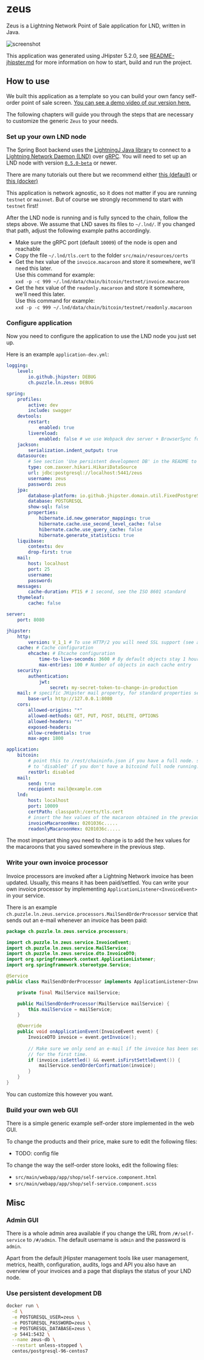 # zeus

Zeus is a Lightning Network Point of Sale application for LND, written in Java.

![screenshot](doc/screenshot.png)

This application was generated using JHipster 5.2.0, see
[README-jhipster.md](doc/README-jhipster.md) for more information on how to
start, build and run the project.

## How to use

We built this application as a template so you can build your own fancy
self-order point of sale screen.
[You can see a demo video of our version here.](https://twitter.com/gugol/status/1042658297927675905)

The following chapters will guide you through the steps that are necessary to
customize the generic `Zeus` to your needs.

### Set up your own LND node

The Spring Boot backend uses the
[LightningJ Java library](https://www.lightningj.org/) to connect to a
[Lightning Network Daemon (LND)](https://github.com/lightningnetwork/lnd) over
[gRPC](https://grpc.io/). You will need to set up an LND node with version
[`0.5.0-beta`](https://github.com/lightningnetwork/lnd/releases/tag/v0.5-beta)
or newer.

There are many tutorials out there but we recommend either 
[this (default)](https://github.com/lightningnetwork/lnd/blob/master/docs/INSTALL.md)
or
[this (docker)](https://github.com/lightningnetwork/lnd/blob/master/docs/DOCKER.md)

This application is network agnostic, so it does not matter if you are running
`testnet` or `mainnet`. But of course we strongly recommend to start with
`testnet` first!

After the LND node is running and is fully synced to the chain, follow the steps
above. We assume that LND saves its files to `~/.lnd/`. If you changed that
path, adjust the following example paths accordingly. 

* Make sure the gRPC port (default `10009`) of the node is open and reachable
* Copy the file `~/.lnd/tls.cert` to the folder `src/main/resources/certs`
* Get the hex value of the `invoice.macaroon` and store it somewhere, we'll need
  this later.  
  Use this command for example:  
  `xxd -p -c 999 ~/.lnd/data/chain/bitcoin/testnet/invoice.macaroon`
* Get the hex value of the `readonly.macaroon` and store it somewhere, we'll need
  this later.  
  Use this command for example:  
  `xxd -p -c 999 ~/.lnd/data/chain/bitcoin/testnet/readonly.macaroon`

### Configure application

Now you need to configure the application to use the LND node you just set up.

Here is an example `application-dev.yml`:

```yaml
logging:
    level:
        io.github.jhipster: DEBUG
        ch.puzzle.ln.zeus: DEBUG

spring:
    profiles:
        active: dev
        include: swagger
    devtools:
        restart:
            enabled: true
        livereload:
            enabled: false # we use Webpack dev server + BrowserSync for livereload
    jackson:
        serialization.indent_output: true
    datasource:
        # See section 'Use persistent development DB' in the README to set this up
        type: com.zaxxer.hikari.HikariDataSource
        url: jdbc:postgresql://localhost:5441/zeus
        username: zeus
        password: zeus
    jpa:
        database-platform: io.github.jhipster.domain.util.FixedPostgreSQL82Dialect
        database: POSTGRESQL
        show-sql: false
        properties:
            hibernate.id.new_generator_mappings: true
            hibernate.cache.use_second_level_cache: false
            hibernate.cache.use_query_cache: false
            hibernate.generate_statistics: true
    liquibase:
        contexts: dev
        drop-first: true
    mail:
        host: localhost
        port: 25
        username:
        password:
    messages:
        cache-duration: PT1S # 1 second, see the ISO 8601 standard
    thymeleaf:
        cache: false

server:
    port: 8080

jhipster:
    http:
        version: V_1_1 # To use HTTP/2 you will need SSL support (see above the "server.ssl" configuration)
    cache: # Cache configuration
        ehcache: # Ehcache configuration
            time-to-live-seconds: 3600 # By default objects stay 1 hour in the cache
            max-entries: 100 # Number of objects in each cache entry
    security:
        authentication:
            jwt:
                secret: my-secret-token-to-change-in-production
    mail: # specific JHipster mail property, for standard properties see MailProperties
        base-url: http://127.0.0.1:8080
    cors:
        allowed-origins: "*"
        allowed-methods: GET, PUT, POST, DELETE, OPTIONS
        allowed-headers: "*"
        exposed-headers:
        allow-credentials: true
        max-age: 1800

application:
    bitcoin:
        # point this to /rest/chaininfo.json if you have a full node. set it
        # to 'disabled' if you don't have a bitcoind full node running.
        restUrl: disabled
    mail:
        send: true
        recipient: mail@example.com
    lnd:
        host: localhost
        port: 10009
        certPath: classpath:/certs/tls.cert
        # insert the hex values of the macaroon obtained in the previous step here!
        invoiceMacaroonHex: 0201036c.....
        readonlyMacaroonHex: 0201036c.....

```

The most important thing you need to change is to add the hex values for the
macaroons that you saved somewhere in the previous step.

### Write your own invoice processor

Invoice processors are invoked after a Lightning Network invoice has been
updated. Usually, this means it has been paid/settled. You can write your
own invoice processor by implementing `ApplicationListener<InvoiceEvent>` in 
your service.

There is an example `ch.puzzle.ln.zeus.service.processors.MailSendOrderProcessor`
service that sends out an e-mail whenever an invoice has been paid:

```java
package ch.puzzle.ln.zeus.service.processors;

import ch.puzzle.ln.zeus.service.InvoiceEvent;
import ch.puzzle.ln.zeus.service.MailService;
import ch.puzzle.ln.zeus.service.dto.InvoiceDTO;
import org.springframework.context.ApplicationListener;
import org.springframework.stereotype.Service;

@Service
public class MailSendOrderProcessor implements ApplicationListener<InvoiceEvent> {

    private final MailService mailService;

    public MailSendOrderProcessor(MailService mailService) {
        this.mailService = mailService;
    }

    @Override
    public void onApplicationEvent(InvoiceEvent event) {
        InvoiceDTO invoice = event.getInvoice();
        
        // Make sure we only send an e-mail if the invoice has been settled
        // for the first time.
        if (invoice.isSettled() && event.isFirstSettleEvent()) {
            mailService.sendOrderConfirmation(invoice);
        }
    }
}

```

You can customize this however you want.

### Build your own web GUI

There is a simple generic example self-order store implemented in the web GUI.

To change the products and their price, make sure to edit the following files:

* TODO: config file

To change the way the self-order store looks, edit the following files:

* `src/main/webapp/app/shop/self-service.component.html`
* `src/main/webapp/app/shop/self-service.component.scss`

## Misc

### Admin GUI

There is a whole admin area available if you change the URL from
`/#/self-service` to `/#/admin`. The default username is `admin` and the
password is `admin`.

Apart from the default jHipster management tools like user management, metrics,
health, configuration, audits, logs and API you also have an overview of
your invoices and a page that displays the status of your LND node.

### Use persistent development DB

```bash
docker run \
  -d \
  -e POSTGRESQL_USER=zeus \
  -e POSTGRESQL_PASSWORD=zeus \
  -e POSTGRESQL_DATABASE=zeus \
  -p 5441:5432 \
  --name zeus-db \
  --restart unless-stopped \
  centos/postgresql-96-centos7

```

